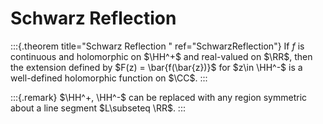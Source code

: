 # Schwarz Reflection

:::{.theorem title="Schwarz Reflection " ref="SchwarzReflection"}
If $f$ is continuous and holomorphic on $\HH^+$ and real-valued on $\RR$, then the extension defined by $F(z) = \bar{f(\bar{z})}$ for $z\in \HH^-$ is a well-defined holomorphic function on $\CC$.
:::

:::{.remark}
$\HH^+, \HH^-$ can be replaced with any region symmetric about a line segment $L\subseteq \RR$.
:::
